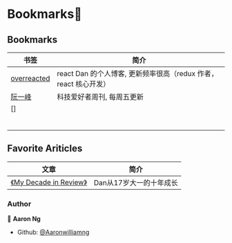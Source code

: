 # Bookmarks👋



## Bookmarks

| 书签                                      | 简介                                                         |
| ----------------------------------------- | ------------------------------------------------------------ |
| [overreacted](https://overreacted.io)     | react Dan 的个人博客, 更新频率很高（redux 作者，react 核心开发） |
| [阮一峰](http://www.ruanyifeng.com/blog/) | 科技爱好者周刊, 每周五更新                                   |
| []                                        |                                                              |
|                                           |                                                              |
|                                           |                                                              |
|                                           |                                                              |
|                                           |                                                              |
|                                           |                                                              |
|                                           |                                                              |



## Favorite Ariticles

| 文章                                                         | 简介                    |
| ------------------------------------------------------------ | ----------------------- |
| [《My Decade in Review》](https://overreacted.io/zh-hans/my-decade-in-review/) | Dan从17岁大一的十年成长 |



### Author

👤 **Aaron Ng**

* Github: [@Aaronwilliamng](https://github.com/Aaronwilliamng)

